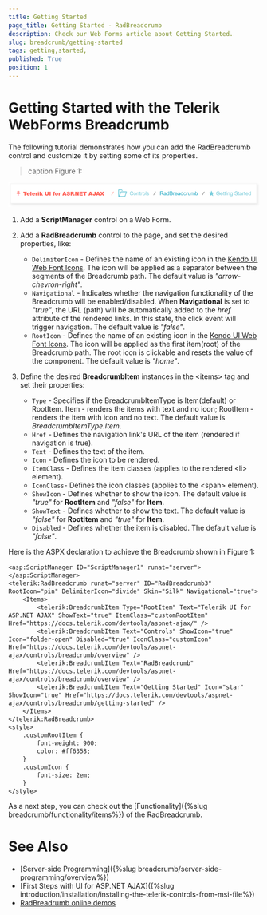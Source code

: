 ```yaml
---
title: Getting Started 
page_title: Getting Started - RadBreadcrumb
description: Check our Web Forms article about Getting Started.
slug: breadcrumb/getting-started
tags: getting,started,
published: True
position: 1
---
```


# Getting Started with the Telerik WebForms Breadcrumb

The following tutorial demonstrates how you can add the RadBreadcrumb control and customize it by setting some of its properties.

>caption Figure 1:

![Telerik WebForms Breadcrumb overview](images/breadcrumb-gettingstarted-sampleuse.png)

1. Add a **ScriptManager** control on a Web Form.

1. Add a **RadBreadcrumb** control to the page, and set the desired properties, like:

    * `DelimiterIcon` - Defines the name of an existing icon in the [Kendo UI Web Font Icons](https://docs.telerik.com/kendo-ui/styles-and-layout/icons-web#list-of-font-icons). The icon will be applied as a separator between the segments of the Breadcrumb path. The default value is *"arrow-chevron-right"*.
    * `Navigational` - Indicates whether the navigation functionality of the Breadcrumb will be enabled/disabled. When **Navigational** is set to *"true"*, the URL (path) will be automatically added to the *href* attribute of the rendered links. In this state, the click event will trigger navigation. The default value is *"false"*.
    * `RootIcon` - Defines the name of an existing icon in the [Kendo UI Web Font Icons](https://docs.telerik.com/kendo-ui/styles-and-layout/icons-web#list-of-font-icons). The icon will be applied as the first item(root) of the Breadcrumb path. The root icon is clickable and resets the value of the component. The default value is *"home"*.

1. Define the desired **BreadcrumbItem** instances in the &lt;items&gt; tag and set their properties:

    * `Type` - Specifies if the BreadcrumbItemType is Item(default) or RootItem.
    Item - renders the items with text and no icon; RootItem - renders the item with icon and no text. The default value is *BreadcrumbItemType.Item*.
    * `Href` - Defines the navigation link's URL of the item (rendered if navigation is true).
    * `Text` - Defines the text of the item.
    * `Icon` - Defines the icon to be rendered.
    * `ItemClass` - Defines the item classes (applies to the rendered &lt;li&gt; element).
    * `IconClass`- Defines the icon classes (applies to the &lt;span&gt; element).
    * `ShowIcon` - Defines whether to show the icon. The default value is *"true"* for **RootItem** and *"false"* for **Item**.
    * `ShowText` - Defines whether to show the text. The default value is *"false"* for **RootItem** and *"true"* for **Item**.
    * `Disabled` - Defines whether the item is disabled. The default value is *"false"*.

Here is the ASPX declaration to achieve the Breadcrumb shown in Figure 1:

````ASP.NET
<asp:ScriptManager ID="ScriptManager1" runat="server"></asp:ScriptManager>
<telerik:RadBreadcrumb runat="server" ID="RadBreadcrumb3" RootIcon="pin" DelimiterIcon="divide" Skin="Silk" Navigational="true">
    <Items>
        <telerik:BreadcrumbItem Type="RootItem" Text="Telerik UI for ASP.NET AJAX" ShowText="true" ItemClass="customRootItem" Href="https://docs.telerik.com/devtools/aspnet-ajax/" />
        <telerik:BreadcrumbItem Text="Controls" ShowIcon="true" Icon="folder-open" Disabled="true" IconClass="customIcon" Href="https://docs.telerik.com/devtools/aspnet-ajax/controls/breadcrumb/overview" />
        <telerik:BreadcrumbItem Text="RadBreadcrumb" Href="https://docs.telerik.com/devtools/aspnet-ajax/controls/breadcrumb/overview" />
        <telerik:BreadcrumbItem Text="Getting Started" Icon="star" ShowIcon="true" Href="https://docs.telerik.com/devtools/aspnet-ajax/controls/breadcrumb/getting-started" />
    </Items>
</telerik:RadBreadcrumb>
<style>
    .customRootItem {
        font-weight: 900;
        color: #ff6358;
    }
    .customIcon {
        font-size: 2em;
    }
</style>
````

 As a next step, you can check out the [Functionality]({%slug breadcrumb/functionality/items%}) of the RadBreadcrumb.


# See Also
 * [Server-side Programming]({%slug breadcrumb/server-side-programming/overview%})
 * [First Steps with UI for ASP.NET AJAX]({%slug introduction/installation/installing-the-telerik-controls-from-msi-file%})
 * [RadBreadrumb online demos](https://demos.telerik.com/aspnet-ajax/breadcrumb/examples/overview/defaultcs.aspx)


